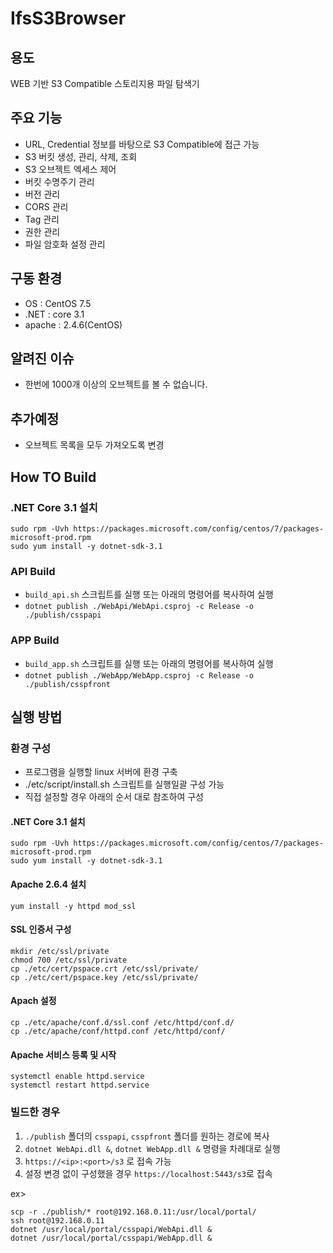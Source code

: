 # IfsS3Browser

## 용도
WEB 기반 S3 Compatible 스토리지용 파일 탐색기

## 주요 기능
- URL, Credential 정보를 바탕으로 S3 Compatible에 접근 가능
- S3 버킷 생성, 관리, 삭제, 조회
- S3 오브젝트 엑세스 제어
- 버킷 수명주기 관리
- 버전 관리
- CORS 관리
- Tag 관리
- 권한 관리
- 파일 암호화 설정 관리

## 구동 환경
- OS : CentOS 7.5
- .NET : core 3.1
- apache : 2.4.6(CentOS)

## 알려진 이슈
- 한번에 1000개 이상의 오브젝트를 볼 수 없습니다.

## 추가예정
- 오브젝트 목록을 모두 가져오도록 변경

## How TO Build

### .NET Core 3.1 설치
``` shell
sudo rpm -Uvh https://packages.microsoft.com/config/centos/7/packages-microsoft-prod.rpm
sudo yum install -y dotnet-sdk-3.1
```

### API Build
- `build_api.sh` 스크립트를 실행 또는 아래의 명령어를 복사하여 실행
- `dotnet publish ./WebApi/WebApi.csproj -c Release -o ./publish/csspapi`

### APP Build
- `build_app.sh` 스크립트를 실행 또는 아래의 명령어를 복사하여 실행
- `dotnet publish ./WebApp/WebApp.csproj -c Release -o ./publish/csspfront`

## 실행 방법

### 환경 구성
- 프로그램을 실행할 linux 서버에 환경 구축
- ./etc/script/install.sh 스크립트를 실행일괄 구성 가능
- 직접 설정할 경우 아래의 순서 대로 참조하여 구성

#### .NET Core 3.1 설치
``` shell
sudo rpm -Uvh https://packages.microsoft.com/config/centos/7/packages-microsoft-prod.rpm
sudo yum install -y dotnet-sdk-3.1
```

#### Apache 2.6.4 설치
``` shell
yum install -y httpd mod_ssl
```

#### SSL 인증서 구성
``` shell
mkdir /etc/ssl/private
chmod 700 /etc/ssl/private
cp ./etc/cert/pspace.crt /etc/ssl/private/
cp ./etc/cert/pspace.key /etc/ssl/private/
```

#### Apach 설정
``` shell
cp ./etc/apache/conf.d/ssl.conf /etc/httpd/conf.d/
cp ./etc/apache/conf/httpd.conf /etc/httpd/conf/
```

#### Apache 서비스 등록 및 시작
``` shell
systemctl enable httpd.service
systemctl restart httpd.service
```

### 빌드한 경우
1. `./publish` 폴더의 `csspapi`, `csspfront` 폴더를 원하는 경로에 복사
2. `dotnet WebApi.dll &`, `dotnet WebApp.dll &` 명령을 차례대로 실행
3. `https://<ip>:<port>/s3` 로 접속 가능
4. 설정 변경 없이 구성했을 경우 `https://localhost:5443/s3`로 접속

ex>
``` shell
scp -r ./publish/* root@192.168.0.11:/usr/local/portal/
ssh root@192.168.0.11
dotnet /usr/local/portal/csspapi/WebApi.dll &
dotnet /usr/local/portal/csspapi/WebApp.dll &
```
